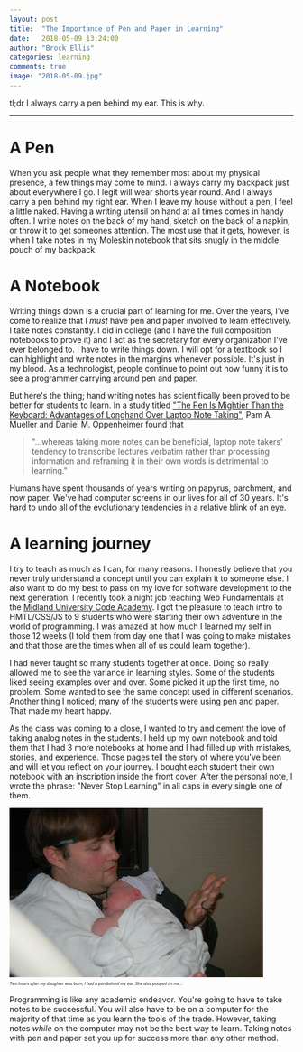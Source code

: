 ```yaml
---
layout: post
title:  "The Importance of Pen and Paper in Learning"
date:   2018-05-09 13:24:00
author: "Brock Ellis"
categories: learning
comments: true
image: "2018-05-09.jpg"
---
```


tl;dr I always carry a pen behind my ear. This is why.

---

# A Pen

When you ask people what they remember most about my physical presence, a few things may come to mind. I always carry my backpack just about everywhere I go. I legit will wear shorts year round. And I always carry a pen behind my right ear. When I leave my house without a pen, I feel a little naked. Having a writing utensil on hand at all times comes in handy often. I write notes on the back of my hand, sketch on the back of a napkin, or throw it to get someones attention. The most use that it gets, however, is when I take notes in my Moleskin notebook that sits snugly in the middle pouch of my backpack.

# A Notebook

Writing things down is a crucial part of learning for me. Over the years, I've come to realize that I *must* have pen and paper involved to learn effectively. I take notes constantly. I did in college (and I have the full composition notebooks to prove it) and I act as the secretary for every organization I've ever belonged to. I have to write things down. I will opt for a textbook so I can highlight and write notes in the margins whenever possible. It's just in my blood. As a technologist, people continue to point out how funny it is to see a programmer carrying around pen and paper.

But here's the thing; hand writing notes has scientifically been proved to be better for students to learn. In a study titled ["The Pen Is Mightier Than the Keyboard: Advantages of Longhand Over Laptop Note Taking"](http://journals.sagepub.com/doi/abs/10.1177/0956797614524581), Pam A. Mueller and Daniel M. Oppenheimer found that

> "...whereas taking more notes can be beneficial, laptop note takers’ tendency to transcribe lectures verbatim rather than processing information and reframing it in their own words is detrimental to learning."

Humans have spent thousands of years writing on papyrus, parchment, and now paper. We've had computer screens in our lives for all of 30 years. It's hard to undo all of the evolutionary tendencies in a relative blink of an eye.

# A learning journey

I try to teach as much as I can, for many reasons. I honestly believe that you never truly understand a concept until you can explain it to someone else. I also want to do my best to pass on my love for software development to the next generation. I recently took a night job teaching Web Fundamentals at the [Midland University Code Academy](http://code.midlandu.edu). I got the pleasure to teach intro to HMTL/CSS/JS to 9 students who were starting their own adventure in the world of programming. I was amazed at how much I learned my self in those 12 weeks (I told them from day one that I was going to make mistakes and that those are the times when all of us could learn together).

I had never taught so many students together at once. Doing so really allowed me to see the variance in learning styles. Some of the students liked seeing examples over and over. Some picked it up the first time, no problem. Some wanted to see the same concept used in different scenarios. Another thing I noticed; many of the students were using pen and paper. That made my heart happy.

As the class was coming to a close, I wanted to try and cement the love of taking analog notes in the students. I held up my own notebook and told them that I had 3 more notebooks at home and I had filled up with mistakes, stories, and experience. Those pages tell the story of where you've been and will let you reflect on your journey. I bought each student their own notebook with an inscription inside the front cover. After the personal note, I wrote the phrase: "Never Stop Learning" in all caps in every single one of them.

<img src="/blog/img/2018-05-09-1.jpg" alt="Pen behind my ear" style='display: block;' />
<em style='font-size: .5em;'>Two hours after my daughter was born, I had a pen behind my ear. She also pooped on me...</em>

Programming is like any academic endeavor. You're going to have to take notes to be successful. You will also have to be on a computer for the majority of that time as you learn the tools of the trade. However, taking notes _while_ on the computer may not be the best way to learn. Taking notes with pen and paper set you up for success more than any other method.
